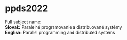 # ppds2022

Full subject name:  
**Slovak:** Paralelné programovanie a distribuované systémy  
**English:** Parallel programming and distributed systems
